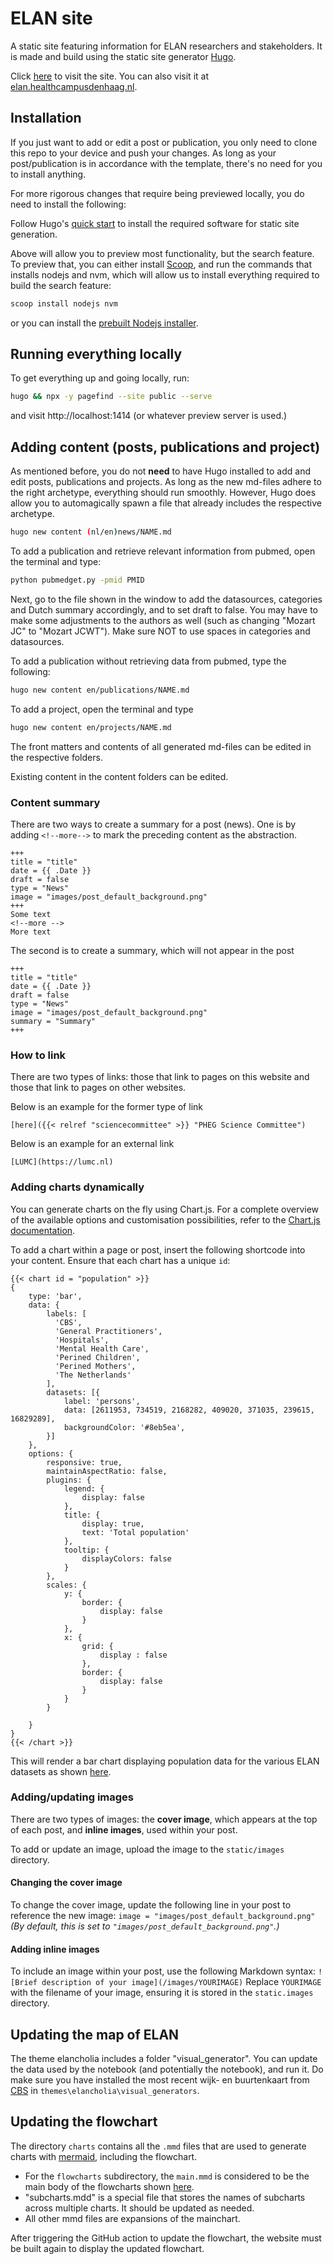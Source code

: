 # ELAN site

A static site featuring information for ELAN researchers and stakeholders.
It is made and build using the static site generator [Hugo](https://gohugo.io/).

Click [here](https://elan-dcc.github.io/) to visit the site. You can also visit it at [elan.healthcampusdenhaag.nl](https://elan.healthcampusdenhaag.nl).

## Installation
If you just want to add or edit a post or publication, you only need to clone
this repo to your device and push your changes. 
As long as your post/publication is in accordance with the
template, there's no need for you to install anything.

For more rigorous changes that require being previewed locally, you
do need to install the following:

Follow Hugo's [quick start](https://gohugo.io/getting-started/quick-start/) to
install the required software for static site generation.

Above will allow you to preview most functionality, but the search feature.
To preview that, you can either install [Scoop](https://scoop.sh/), and run the commands that installs nodejs and nvm,
which will allow us to install everything required to build the search feature:

```sh
scoop install nodejs nvm
```

or you can install the [prebuilt Nodejs installer](https://nodejs.org/en/download/prebuilt-installer).

## Running everything locally

To get everything up and going locally, run:

```sh
hugo && npx -y pagefind --site public --serve
```

and visit http://localhost:1414 (or whatever preview server is used.)


## Adding content (posts, publications and project)
As mentioned before, you do not **need** to have Hugo installed to
add and edit posts, publications and projects. As long as the new
md-files adhere to the right archetype, everything should run smoothly.
However, Hugo does allow you to automagically spawn a file that already
includes the respective archetype.

```sh
hugo new content (nl/en)news/NAME.md
```

To add a publication and retrieve relevant information from pubmed, open the terminal and type:

```sh
python pubmedget.py -pmid PMID
```

Next, go to the file shown in the window to add the datasources, categories and Dutch summary accordingly, and to set draft to false. You may have to make some adjustments to the authors as well (such as changing "Mozart JC" to "Mozart JCWT"). Make sure NOT to use spaces in categories and datasources.

To add a publication without retrieving data from pubmed, type the following:

```sh
hugo new content en/publications/NAME.md
```

To add a project, open the terminal and type

```sh
hugo new content en/projects/NAME.md
```

The front matters and contents of all generated md-files can be edited 
in the respective folders.

Existing content in the content folders can be edited.

### Content summary
There are two ways to create a summary for a post (news). One is by adding
`<!--more-->` to mark the preceding content as the abstraction.

```
+++
title = "title"
date = {{ .Date }}
draft = false
type = "News"
image = "images/post_default_background.png"
+++
Some text
<!--more -->
More text
```

The second is to create a summary, which will not appear in the post

```
+++
title = "title"
date = {{ .Date }}
draft = false
type = "News"
image = "images/post_default_background.png"
summary = "Summary"
+++
```

### How to link
There are two types of links: those that link to pages on this website and those
that link to pages on other websites.

Below is an example for the former type of link
```
[here]({{< relref "sciencecommittee" >}} "PHEG Science Committee")
```

Below is an example for an external link
```
[LUMC](https://lumc.nl)
```

### Adding charts dynamically
You can generate charts on the fly using Chart.js. For a complete overview of the available options and customisation possibilities, refer to the [Chart.js documentation](https://www.chartjs.org/docs/latest/).

To add a chart within a page or post, insert the following shortcode into your content. Ensure that each chart has a unique `id`:

```
{{< chart id = "population" >}}
{
    type: 'bar',
    data: {
        labels: [
          'CBS',
          'General Practitioners',
          'Hospitals',
          'Mental Health Care',
          'Perined Children',
          'Perined Mothers',
          'The Netherlands'
        ],
        datasets: [{
            label: 'persons',
            data: [2611953, 734519, 2168282, 409020, 371035, 239615, 16829289],
            backgroundColor: '#8eb5ea',
        }]
    },
    options: {
        responsive: true,
        maintainAspectRatio: false,
        plugins: {
            legend: {
                display: false
            },
            title: {
                display: true,
                text: 'Total population'
            },
            tooltip: {
                displayColors: false
            }
        },
        scales: {
            y: {
                border: {
                    display: false
                }
            },
            x: {
                grid: {
                    display : false
                },
                border: {
                    display: false
                }
            }
        }

    }
}
{{< /chart >}}
```
This will render a bar chart displaying population data for the various ELAN datasets as shown [here](https://elan-dcc.github.io/about_data/).

### Adding/updating images
There are two types of images: the **cover image**, which appears at the top of each post, and **inline images**, used within your post.

To add or update an image, upload the image to the `static/images` directory. 

#### Changing the cover image
To change the cover image, update the following line in your post to reference the new image:
```image = "images/post_default_background.png"```
*(By default, this is set to ``"images/post_default_background.png"``.)*

#### Adding inline images
To include an image within your post, use the following Markdown syntax:
```![Brief description of your image](/images/YOURIMAGE)```
Replace ``YOURIMAGE`` with the filename of your image, ensuring it is stored in the ``static.images`` directory.

## Updating the map of ELAN
The theme elancholia includes a folder "visual_generator". You can
update the data used by the notebook (and potentially the notebook), and run it. Do make sure you have installed the most recent
wijk- en buurtenkaart from [CBS](https://www.cbs.nl/nl-nl/dossier/nederland-regionaal/geografische-data) in `themes\elancholia\visual_generators`.

## Updating the flowchart
The directory `charts` contains all the ``.mmd`` files that are used to generate charts with [mermaid](https://mermaid.js.org/), including the flowchart.

- For the ``flowcharts`` subdirectory, the ``main.mmd`` is considered to be the
main body of the flowcharts shown [here](https://elan-dcc.github.io/researchers/overview_getting_started/).
- "subcharts.mdd" is a special file that stores the names of subcharts across multiple charts. It should be updated as needed.
- All other mmd files are expansions of the mainchart.

After triggering the GitHub action to update the flowchart, the website must be built again to display the updated flowchart.